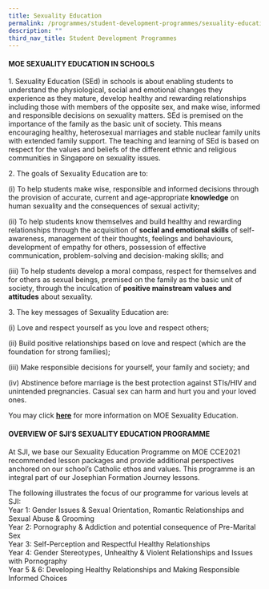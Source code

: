 ```yaml
---
title: Sexuality Education
permalink: /programmes/student-development-programmes/sexuality-education/
description: ""
third_nav_title: Student Development Programmes
---
```

#### MOE SEXUALITY EDUCATION IN SCHOOLS

1\. Sexuality Education (SEd) in schools is about enabling students to understand the physiological, social and emotional changes they experience as they mature, develop healthy and rewarding relationships including those with members of the opposite sex, and make wise, informed and responsible decisions on sexuality matters. SEd is premised on the importance of the family as the basic unit of society. This means encouraging healthy, heterosexual marriages and stable nuclear family units with extended family support. The teaching and learning of SEd is based on respect for the values and beliefs of the different ethnic and religious communities in Singapore on sexuality issues.

  

2\. The goals of Sexuality Education are to:

  

(i) To help students make wise, responsible and informed decisions through the provision of accurate, current and age-appropriate **knowledge** on human sexuality and the consequences of sexual activity;

  

(ii) To help students know themselves and build healthy and rewarding relationships through the acquisition of **social and emotional skills** of self-awareness, management of their thoughts, feelings and behaviours, development of empathy for others, possession of effective communication, problem-solving and decision-making skills; and

  

(iii) To help students develop a moral compass, respect for themselves and for others as sexual beings, premised on the family as the basic unit of society, through the inculcation of **positive mainstream values and attitudes** about sexuality.

  

3\. The key messages of Sexuality Education are:

  

(i) Love and respect yourself as you love and respect others;

(ii) Build positive relationships based on love and respect (which are the foundation for strong families);

(iii) Make responsible decisions for yourself, your family and society; and

(iv) Abstinence before marriage is the best protection against STIs/HIV and unintended pregnancies. Casual sex can harm and hurt you and your loved ones.

  

You may click [**here**](https://www.moe.gov.sg/education-in-sg/our-programmes/sexuality-education) for more information on MOE Sexuality Education.

#### OVERVIEW OF SJI’S SEXUALITY EDUCATION PROGRAMME

At SJI, we base our Sexuality Education Programme on MOE CCE2021 recommended lesson packages and provide additional perspectives anchored on our school’s Catholic ethos and values. This programme is an integral part of our Josephian Formation Journey lessons.

  

The following illustrates the focus of our programme for various levels at SJI: <br>
Year 1: Gender Issues & Sexual Orientation, Romantic Relationships and Sexual Abuse & Grooming <br>
Year 2: Pornography & Addiction and potential consequence of Pre-Marital Sex <br>
Year 3: Self-Perception and Respectful Healthy Relationships <br>
Year 4: Gender Stereotypes, Unhealthy & Violent Relationships and Issues with Pornography <br>
Year 5 & 6: Developing Healthy Relationships and Making Responsible Informed Choices